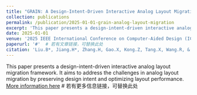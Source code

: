 ```yaml
---
title: "GRAIN: A Design-Intent-Driven Interactive Analog Layout Migration Framework"
collection: publications
permalink: /publication/2025-01-01-grain-analog-layout-migration
excerpt: 'This paper presents a design-intent-driven interactive analog layout migration framework.'
date: 2025-01-01
venue: '2025 IEEE International Conference on Computer-Aided Design (ICCAD)'
paperurl: '#'  # 若有文章链接，可替换此处
citation: 'Liu.B*, Jiang.H*, Zhang.H, Gao.X, Kong.Z, Tang.X, Wang.R, & Lin.Y (2025). "GRAIN: A Design-Intent-Driven Interactive Analog Layout Migration Framework." in 2025 IEEE International Conference on Computer-Aided Design (ICCAD). (Under review).'
---
```


This paper presents a design-intent-driven interactive analog layout migration framework. It aims to address the challenges in analog layout migration by preserving design intent and optimizing layout performance. [More information here](http://example.com)  # 若有更多信息链接，可替换此处
